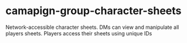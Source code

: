 # camapign-group-character-sheets
Network-accessible character sheets. DMs can view and manipulate all players sheets. Players access their sheets using unique IDs
